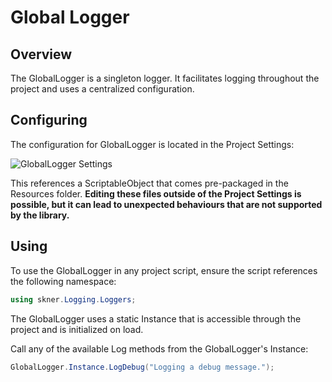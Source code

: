 # Global Logger

## Overview

The GlobalLogger is a singleton logger. It facilitates logging throughout the project and uses a centralized configuration. 

## Configuring

The configuration for GlobalLogger is located in the Project Settings:

![GlobalLogger Settings](/images/globallogger.png)

This references a ScriptableObject that comes pre-packaged in the Resources folder. __Editing these files outside of the Project Settings is possible, but it can lead to unexpected behaviours that are not supported by the library.__

## Using

To use the GlobalLogger in any project script, ensure the script references the following namespace:

```c#
using skner.Logging.Loggers;
```

The GlobalLogger uses a static Instance that is accessible through the project and is initialized on load.

Call any of the available Log methods from the GlobalLogger's Instance:

```c#
GlobalLogger.Instance.LogDebug("Logging a debug message.");
```
